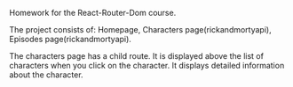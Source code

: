 Homework for the React-Router-Dom course.

The project consists of: Homepage, Characters page(rickandmortyapi), Episodes page(rickandmortyapi).

The characters page has a child route. It is displayed above the list of characters when you click on the character. It displays detailed information about the character.
